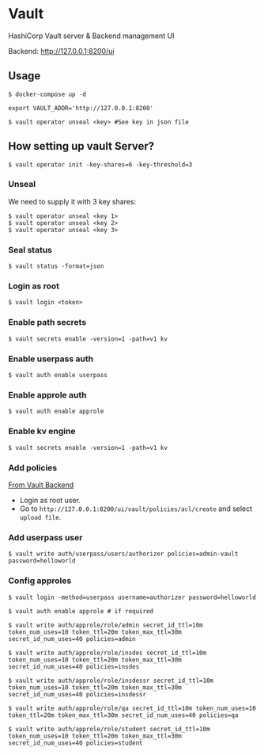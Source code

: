 # Vault

HashiCorp Vault server & Backend management UI

Backend: http://127.0.0.1:8200/ui

## Usage

```shell
$ docker-compose up -d
```

```shell
export VAULT_ADDR='http://127.0.0.1:8200'
```

```shell
$ vault operator unseal <key> #See key in json file
```

## How setting up vault Server?

```shell
$ vault operator init -key-shares=6 -key-threshold=3
```

### Unseal  

We need to supply it with 3 key shares:

```shell
$ vault operator unseal <key 1>
$ vault operator unseal <key 2>
$ vault operator unseal <key 3>
```

### Seal status

```shell
$ vault status -format=json
```

### Login as root

```shell
$ vault login <token>
```

### Enable path secrets
```shell
$ vault secrets enable -version=1 -path=v1 kv
```

### Enable userpass auth

```shell
$ vault auth enable userpass
```

### Enable approle auth

```shell
$ vault auth enable approle
```

### Enable kv engine

```shell
$ vault secrets enable -version=1 -path=v1 kv
```

### Add policies
[From Vault Backend](http://127.0.0.1:8200/ui)

- Login as root user.
- Go to `http://127.0.0.1:8200/ui/vault/policies/acl/create` and select `upload file`.

### Add userpass user

```shell
$ vault write auth/userpass/users/authorizer policies=admin-vault password=helloworld
```

### Config approles

```shell
$ vault login -method=userpass username=authorizer password=helloworld

$ vault auth enable approle # if required

$ vault write auth/approle/role/admin secret_id_ttl=10m token_num_uses=10 token_ttl=20m token_max_ttl=30m secret_id_num_uses=40 policies=admin

$ vault write auth/approle/role/insdes secret_id_ttl=10m token_num_uses=10 token_ttl=20m token_max_ttl=30m secret_id_num_uses=40 policies=insdes

$ vault write auth/approle/role/insdessr secret_id_ttl=10m token_num_uses=10 token_ttl=20m token_max_ttl=30m secret_id_num_uses=40 policies=insdessr

$ vault write auth/approle/role/qa secret_id_ttl=10m token_num_uses=10 token_ttl=20m token_max_ttl=30m secret_id_num_uses=40 policies=qa

$ vault write auth/approle/role/student secret_id_ttl=10m token_num_uses=10 token_ttl=20m token_max_ttl=30m secret_id_num_uses=40 policies=student
```

